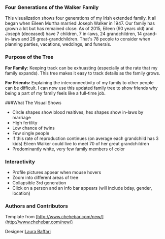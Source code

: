 ### Four Generations of the Walker Family

This visualization shows four generations of my Irish extended family. It all began when Eileen Murtha married Joseph Walker in 1947. Our family has grown a lot but has remained close. As of 2015, Eileen (90 years old) and Joseph (deceased)  have 7 children, 7 in-laws, 24 grandchildren, 14 grand-in-laws and 26 great-grandchildren. That's 78 people to consider when planning parties, vacations, weddings, and funerals.

### Purpose of the Tree

**For Family:** Keeping track can be exhuasting (especially at the rate that my family expands). This tree makes it easy to track details as the family grows.

**For Friends:**  Explaining the interconnectivity of my family to other people can be difficult. I can now use this updated family tree to show friends why being a part of my family feels like a full-time job. 

###What The Visual Shows

* Circle shapes show blood realtives, hex shapes show in-laws by marriage 
* High fertility
* Low chance of twins
* Few single people
* If this rate of reproduction continues (on average each grandchild has 3 kids) Eileen Walker could live to meet 
70 of her great grandchildren
* Predominantly white, very few family members of color

### Interactivity 

* Profile pictures appear when mouse hovers
* Zoom into different areas of tree
* Collapsible 3rd generation 
* Click on a person and an info bar appears (will include bday, gender, location)


### Authors and Contributors
Template from [http://www.chehebar.com/new/](http://www.chehebar.com/new/)

Designer [Laura Baffari](http://www.laurab.net)
